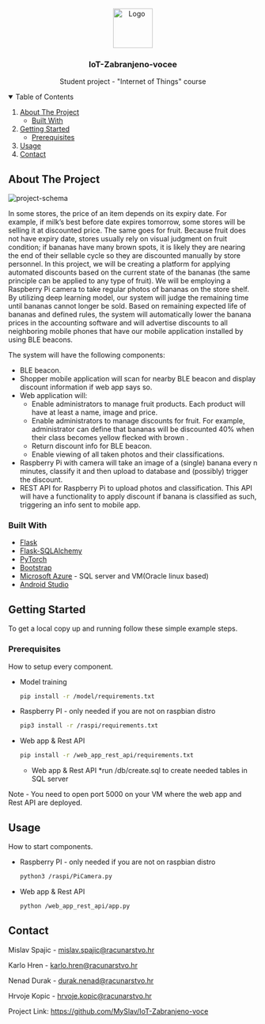 <!-- PROJECT LOGO -->
<br />
<p align="center">
  <a href="https://github.com/MySlav/IoT-Zabranjeno-voce">
    <img src="https://i.ibb.co/zbZkRmt/android-chrome-512x512.png" alt="Logo" width="80" height="80">
  </a>

  <h3 align="center">IoT-Zabranjeno-vocee</h3>

  <p align="center">
    Student project - "Internet of Things" course
  </p>
</p>



<!-- TABLE OF CONTENTS -->
<details open="open">
  <summary>Table of Contents</summary>
  <ol>
    <li>
      <a href="#about-the-project">About The Project</a>
      <ul>
        <li><a href="#built-with">Built With</a></li>
      </ul>
    </li>
    <li>
      <a href="#getting-started">Getting Started</a>
      <ul>
        <li><a href="#prerequisites">Prerequisites</a></li>
      </ul>
    </li>
    <li><a href="#usage">Usage</a></li>
    <li><a href="#contact">Contact</a></li>
  </ol>
</details>



<!-- ABOUT THE PROJECT -->
## About The Project

![project-schema](https://i.ibb.co/yq5KQ0m/shema-Projekta.jpg])

In some stores, the price of an item depends on its expiry date. For example, if milk’s best before date expires tomorrow, some stores will be selling it at discounted price. The same goes for fruit. 
Because fruit does not have expiry date, stores usually rely on visual judgment on fruit condition; if bananas have many brown spots, it is likely they are nearing the end of their sellable cycle so they are discounted manually by store personnel. 
In this project, we will be creating a platform for applying automated discounts based on the current state of the bananas (the same principle can be applied to any type of fruit).
We will be employing a Raspberry Pi camera to take regular photos of bananas on the store shelf. 
By utilizing deep learning model, our system will judge the remaining time until bananas cannot longer be sold. 
Based on remaining expected life of bananas and defined rules, the system will automatically lower the banana prices in the accounting software and will advertise discounts to all neighboring mobile phones that have our mobile application installed by using BLE beacons.

The system will have the following components:
*	BLE beacon.
*	Shopper mobile application will scan for nearby BLE beacon and display discount information if web app says so.
*	Web application will:
    *	Enable administrators to manage fruit products. Each product will have at least a name, image and price. 
    *	Enable administrators to manage discounts for fruit. For example, administrator can define that bananas will be discounted 40% when their class becomes yellow flecked with brown .
    *	Return discount info for BLE beacon.
    *	Enable viewing of all taken photos and their classifications.
*	Raspberry Pi with camera will take an image of a (single) banana every n minutes, classify it and then upload to database and (possibly) trigger the discount.
*	REST API for Raspberry Pi to upload photos and classification. This API will have a functionality to apply discount if banana is classified as such, triggering an info sent to mobile app.

### Built With

* [Flask](https://flask.palletsprojects.com)
* [Flask-SQLAlchemy](https://flask-sqlalchemy.palletsprojects.com)
* [PyTorch](https://pytorch.org/)
* [Bootstrap](https://getbootstrap.com)
* [Microsoft Azure](https://azure.microsoft.com) - SQL server and VM(Oracle linux based)
* [Android Studio](https://developer.android.com/studio)



<!-- GETTING STARTED -->
## Getting Started

To get a local copy up and running follow these simple example steps.

### Prerequisites

How to setup every component.
* Model training
  ```sh
  pip install -r /model/requirements.txt
  ```
* Raspberry PI - only needed if you are not on raspbian distro
  ```sh
  pip3 install -r /raspi/requirements.txt
  ```
* Web app & Rest API
  ```sh
  pip install -r /web_app_rest_api/requirements.txt
  ```
  * Web app & Rest API
     *run /db/create.sql to create needed tables in SQL server

Note - You need to open port 5000 on your VM where the web app and Rest API are deployed.
<!-- USAGE EXAMPLES -->
## Usage

How to start components.

* Raspberry PI - only needed if you are not on raspbian distro
  ```sh
  python3 /raspi/PiCamera.py
  ```
  
* Web app & Rest API
  ```sh
  python /web_app_rest_api/app.py
  ```

<!-- CONTACT -->
## Contact

Mislav Spajic - mislav.spajic@racunarstvo.hr

Karlo Hren - karlo.hren@racunarstvo.hr

Nenad Durak - durak.nenad@racunarstvo.hr

Hrvoje Kopic - hrvoje.kopic@racunarstvo.hr

Project Link: https://github.com/MySlav/IoT-Zabranjeno-voce
